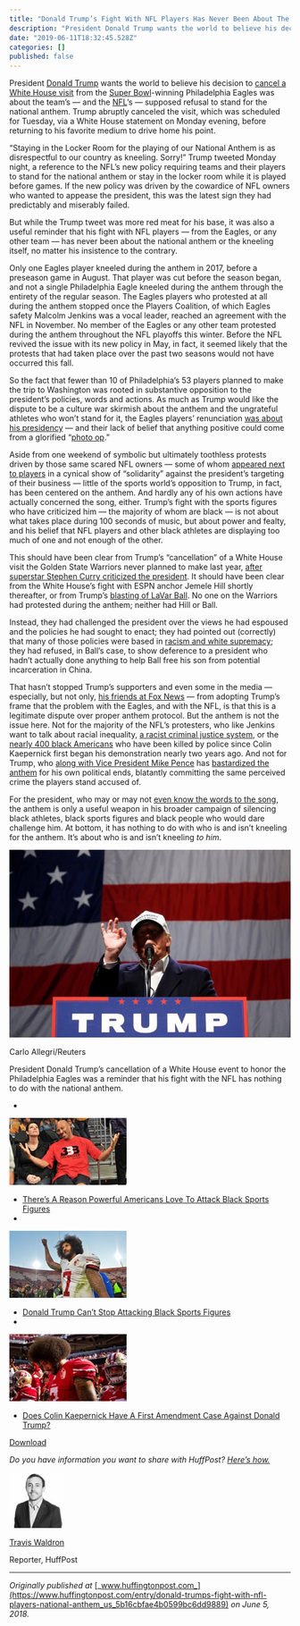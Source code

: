 ```yaml
---
title: "Donald Trump’s Fight With NFL Players Has Never Been About The National Anthem"
description: "President Donald Trump wants the world to believe his decision to cancel a White House visit from the Super Bowl-winning Philadelphia…"
date: "2019-06-11T18:32:45.528Z"
categories: []
published: false
---
```


President [Donald Trump](https://www.huffingtonpost.com/topic/donald-trump) wants the world to believe his decision to [cancel a White House visit](https://www.huffingtonpost.com/entry/philadelphia-eagles-white-house-super-bowl-trump_us_5b15c73fe4b0129b529d357f) from the [Super Bowl](https://www.huffingtonpost.com/topic/super-bowl)\-winning Philadelphia Eagles was about the team’s ― and the [NFL](https://www.huffingtonpost.com/topic/nfl)’s ― supposed refusal to stand for the national anthem. Trump abruptly canceled the visit, which was scheduled for Tuesday, via a White House statement on Monday evening, before returning to his favorite medium to drive home his point.

“Staying in the Locker Room for the playing of our National Anthem is as disrespectful to our country as kneeling. Sorry!” Trump tweeted Monday night, a reference to the NFL’s new policy requiring teams and their players to stand for the national anthem or stay in the locker room while it is played before games. If the new policy was driven by the cowardice of NFL owners who wanted to appease the president, this was the latest sign they had predictably and miserably failed.

But while the Trump tweet was more red meat for his base, it was also a useful reminder that his fight with NFL players ― from the Eagles, or any other team ― has never been about the national anthem or the kneeling itself, no matter his insistence to the contrary.

Only one Eagles player kneeled during the anthem in 2017, before a preseason game in August. That player was cut before the season began, and not a single Philadelphia Eagle kneeled during the anthem through the entirety of the regular season. The Eagles players who protested at all during the anthem stopped once the Players Coalition, of which Eagles safety Malcolm Jenkins was a vocal leader, reached an agreement with the NFL in November. No member of the Eagles or any other team protested during the anthem throughout the NFL playoffs this winter. Before the NFL revived the issue with its new policy in May, in fact, it seemed likely that the protests that had taken place over the past two seasons would not have occurred this fall.

So the fact that fewer than 10 of Philadelphia’s 53 players planned to make the trip to Washington was rooted in substantive opposition to the president’s policies, words and actions. As much as Trump would like the dispute to be a culture war skirmish about the anthem and the ungrateful athletes who won’t stand for it, the Eagles players’ renunciation [was about his presidency](https://twitter.com/EdgeofSports/status/1003789152301846530) ― and their lack of belief that anything positive could come from a glorified “[photo op](http://www.pennlive.com/philadelphiaeagles/index.ssf/2018/02/philadelphia_eagles_malcolm_je_19.html).”

Aside from one weekend of symbolic but ultimately toothless protests driven by those same scared NFL owners ― some of whom [appeared next to players](https://www.washingtonpost.com/news/early-lead/wp/2017/09/25/cowboys-players-take-a-knee-with-owner-jerry-jones-before-standing-for-anthem/?utm_term=.65556ab9065f) in a cynical show of “solidarity” against the president’s targeting of their business ― little of the sports world’s opposition to Trump, in fact, has been centered on the anthem. And hardly any of his own actions have actually concerned the song, either. Trump’s fight with the sports figures who have criticized him ― the majority of whom are black ― is not about what takes place during 100 seconds of music, but about power and fealty, and his belief that NFL players and other black athletes are displaying too much of one and not enough of the other.

This should have been clear from Trump’s “cancellation” of a White House visit the Golden State Warriors never planned to make last year, [after superstar Stephen Curry criticized the president](https://www.huffingtonpost.com/entry/donald-trump-cant-stop-attacking-black-sports-figures_us_59c69b5be4b01cc57ff28eac). It should have been clear from the White House’s fight with ESPN anchor Jemele Hill shortly thereafter, or from Trump’s [blasting of LaVar Ball](https://www.huffingtonpost.com/entry/trump-white-america-black-athletes_us_5a15db6ce4b064948072a8c4). No one on the Warriors had protested during the anthem; neither had Hill or Ball.

Instead, they had challenged the president over the views he had espoused and the policies he had sought to enact; they had pointed out (correctly) that many of those policies were based in [racism and white supremacy](https://www.huffingtonpost.com/entry/jemele-hill-statement-trump-white-supremacist_us_59ba021fe4b0edff9719428a); they had refused, in Ball’s case, to show deference to a president who hadn’t actually done anything to help Ball free his son from potential incarceration in China.

That hasn’t stopped Trump’s supporters and even some in the media ― especially, but not only, [his friends at Fox News](https://www.huffingtonpost.com/entry/philadelphia-eagles-fox-news-propaganda-prayer-photo_us_5b16982de4b081422e20e40a?0t) ― from adopting Trump’s frame that the problem with the Eagles, and with the NFL, is that this is a legitimate dispute over proper anthem protocol. But the anthem is not the issue here. Not for the majority of the NFL’s protesters, who like Jenkins want to talk about racial inequality, [a racist criminal justice system](https://www.huffingtonpost.com/entry/nfl-players-visit-congress-discuss-police-brutality_us_58dd32fde4b05eae031dd183), or the [nearly 400 black Americans](https://www.huffingtonpost.com/entry/police-killed-378-black-americans-colin-kaepernick_us_5b070160e4b07c4ea10655be) who have been killed by police since Colin Kaepernick first began his demonstration nearly two years ago. And not for Trump, who [along with Vice President Mike Pence](https://www.huffingtonpost.com/entry/mike-pence-nfl-walks-out_us_59da5fb4e4b0f6eed35114bd) has [bastardized the anthem](https://www.huffingtonpost.com/entry/trump-national-anthem_us_5a542f6be4b01e1a4b18c409) for his own political ends, blatantly committing the same perceived crime the players stand accused of.

For the president, who may or may not [even know the words to the song](https://www.huffingtonpost.com/entry/trump-forgets-national-anthem_us_5a54e5eae4b003d40b39815b), the anthem is only a useful weapon in his broader campaign of silencing black athletes, black sports figures and black people who would dare challenge him. At bottom, it has nothing to do with who is and isn’t kneeling for the anthem. It’s about who is and isn’t kneeling _to him_.

![](./asset-1)

Carlo Allegri/Reuters

President Donald Trump’s cancellation of a White House event to honor the Philadelphia Eagles was a reminder that his fight with the NFL has nothing to do with the national anthem.

-     
    

![](./asset-2)

-   [There’s A Reason Powerful Americans Love To Attack Black Sports Figures](https://www.huffingtonpost.com/entry/trump-white-america-black-athletes_us_5a15db6ce4b064948072a8c4)
-     
    

![](./asset-3)

-   [Donald Trump Can’t Stop Attacking Black Sports Figures](https://www.huffingtonpost.com/entry/donald-trump-cant-stop-attacking-black-sports-figures_us_59c69b5be4b01cc57ff28eac)
-     
    

![](./asset-4)

-   [Does Colin Kaepernick Have A First Amendment Case Against Donald Trump?](https://www.huffingtonpost.com/entry/kaepernick-trump-first-amendment-nfl-national-anthem_us_5b15b680e4b093ac33a0f94c)

[Download](https://wdo-m.tlnk.io/serve?action=click&publisher_id=353714&site_id=125341&my_placement=b_page&site_id_android=125343)

_Do you have information you want to share with HuffPost?_ [_Here’s how._](https://www.huffingtonpost.com/entry/donald-trumps-fight-with-nfl-players-national-anthem_us_5b16cbfae4b0599bc6dd9889#)

![](./asset-5)

[Travis Waldron](https://www.huffingtonpost.com/author/travis-waldron)

Reporter, HuffPost

---

_Originally published at_ [_www.huffingtonpost.com_](https://www.huffingtonpost.com/entry/donald-trumps-fight-with-nfl-players-national-anthem_us_5b16cbfae4b0599bc6dd9889) _on June 5, 2018._

